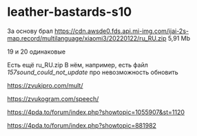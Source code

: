 # leather-bastards-s10

За основу брал
https://cdn.awsde0.fds.api.mi-img.com/ijai-2s-map.record/multilanguage/xiaomi3/20220122/ru_RU.zip
5,91 Mb


19 и 20 одинаковые

Есть ещё ru_RU.zip
В нём, например, есть файл _157sound_could_not_update_ про невозможность обновить


https://zvukipro.com/mult/

https://zvukogram.com/speech/


https://4pda.to/forum/index.php?showtopic=1055907&st=1120


https://4pda.to/forum/index.php?showtopic=881982
